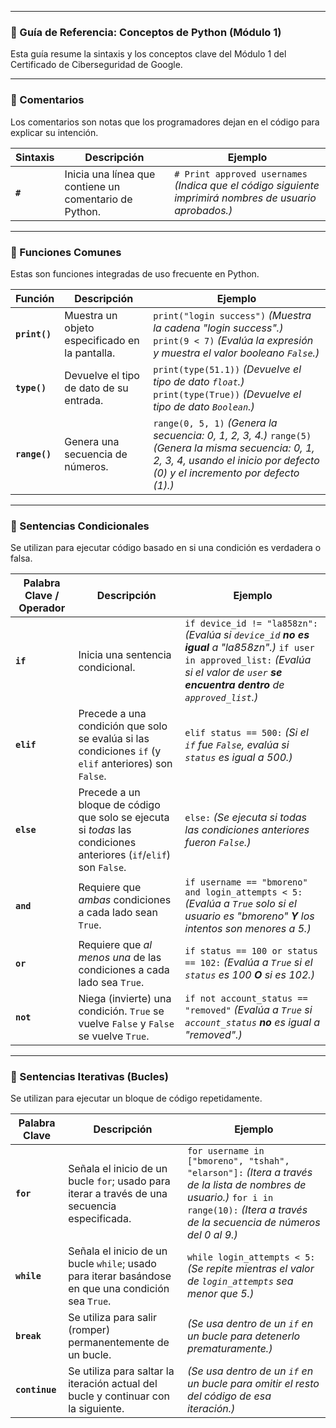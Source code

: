 
---

### 🧠 Guía de Referencia: Conceptos de Python (Módulo 1)

Esta guía resume la sintaxis y los conceptos clave del Módulo 1 del Certificado de Ciberseguridad de Google.

---

### 📘 Comentarios

Los comentarios son notas que los programadores dejan en el código para explicar su intención.

|**Sintaxis**|**Descripción**|**Ejemplo**|
|---|---|---|
|**`#`**|Inicia una línea que contiene un comentario de Python.|`# Print approved usernames` _(Indica que el código siguiente imprimirá nombres de usuario aprobados.)_|

---

### 📘 Funciones Comunes

Estas son funciones integradas de uso frecuente en Python.

|**Función**|**Descripción**|**Ejemplo**|
|---|---|---|
|**`print()`**|Muestra un objeto especificado en la pantalla.|`print("login success")` _(Muestra la cadena "login success".)_ `print(9 < 7)` _(Evalúa la expresión y muestra el valor booleano `False`.)_|
|**`type()`**|Devuelve el tipo de dato de su entrada.|`print(type(51.1))` _(Devuelve el tipo de dato `float`.)_ `print(type(True))` _(Devuelve el tipo de dato `Boolean`.)_|
|**`range()`**|Genera una secuencia de números.|`range(0, 5, 1)` _(Genera la secuencia: 0, 1, 2, 3, 4.)_ `range(5)` _(Genera la misma secuencia: 0, 1, 2, 3, 4, usando el inicio por defecto (0) y el incremento por defecto (1).)_|

---

### 📘 Sentencias Condicionales

Se utilizan para ejecutar código basado en si una condición es verdadera o falsa.

|**Palabra Clave / Operador**|**Descripción**|**Ejemplo**|
|---|---|---|
|**`if`**|Inicia una sentencia condicional.|`if device_id != "la858zn":` _(Evalúa si `device_id` **no es igual** a "la858zn".)_ `if user in approved_list:` _(Evalúa si el valor de `user` **se encuentra dentro** de `approved_list`.)_|
|**`elif`**|Precede a una condición que solo se evalúa si las condiciones `if` (y `elif` anteriores) son `False`.|`elif status == 500:` _(Si el `if` fue `False`, evalúa si `status` es igual a 500.)_|
|**`else`**|Precede a un bloque de código que solo se ejecuta si _todas_ las condiciones anteriores (`if`/`elif`) son `False`.|`else:` _(Se ejecuta si todas las condiciones anteriores fueron `False`.)_|
|**`and`**|Requiere que _ambas_ condiciones a cada lado sean `True`.|`if username == "bmoreno" and login_attempts < 5:` _(Evalúa a `True` solo si el usuario es "bmoreno" **Y** los intentos son menores a 5.)_|
|**`or`**|Requiere que _al menos una_ de las condiciones a cada lado sea `True`.|`if status == 100 or status == 102:` _(Evalúa a `True` si el `status` es 100 **O** si es 102.)_|
|**`not`**|Niega (invierte) una condición. `True` se vuelve `False` y `False` se vuelve `True`.|`if not account_status == "removed"` _(Evalúa a `True` si `account_status` **no** es igual a "removed".)_|

---

### 📘 Sentencias Iterativas (Bucles)

Se utilizan para ejecutar un bloque de código repetidamente.

|**Palabra Clave**|**Descripción**|**Ejemplo**|
|---|---|---|
|**`for`**|Señala el inicio de un bucle `for`; usado para iterar a través de una secuencia especificada.|`for username in ["bmoreno", "tshah", "elarson"]:` _(Itera a través de la lista de nombres de usuario.)_ `for i in range(10):` _(Itera a través de la secuencia de números del 0 al 9.)_|
|**`while`**|Señala el inicio de un bucle `while`; usado para iterar basándose en que una condición sea `True`.|`while login_attempts < 5:` _(Se repite mientras el valor de `login_attempts` sea menor que 5.)_|
|**`break`**|Se utiliza para salir (romper) permanentemente de un bucle.|_(Se usa dentro de un `if` en un bucle para detenerlo prematuramente.)_|
|**`continue`**|Se utiliza para saltar la iteración actual del bucle y continuar con la siguiente.|_(Se usa dentro de un `if` en un bucle para omitir el resto del código de esa iteración.)_|